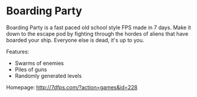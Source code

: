 Boarding Party
==============

Boarding Party is a fast paced old school style FPS made in 7 days.
Make it down to the escape pod by fighting through the hordes of aliens
that have boarded your ship. Everyone else is dead, it's up to you.

Features:
 * Swarms of enemies
 * Piles of guns
 * Randomly generated levels

Homepage: http://7dfps.com/?action=games&id=228

